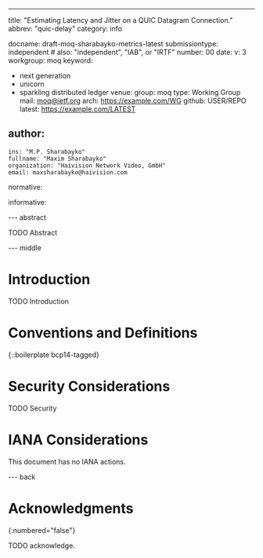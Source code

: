 ---
title: "Estimating Latency and Jitter on a QUIC Datagram Connection."
abbrev: "quic-delay"
category: info

docname: draft-moq-sharabayko-metrics-latest
submissiontype: independent  # also: "independent", "IAB", or "IRTF"
number: 00
date:
v: 3
workgroup: moq
keyword:
 - next generation
 - unicorn
 - sparkling distributed ledger
venue:
  group: moq
  type: Working Group
  mail: moq@ietf.org
  arch: https://example.com/WG
  github: USER/REPO
  latest: https://example.com/LATEST

author:
  -
    ins: "M.P. Sharabayko"
    fullname: "Maxim Sharabayko"
    organization: "Haivision Network Video, GmbH"
    email: maxsharabayko@haivision.com

normative:

informative:


--- abstract

TODO Abstract


--- middle

# Introduction

TODO Introduction


# Conventions and Definitions

{::boilerplate bcp14-tagged}


# Security Considerations

TODO Security


# IANA Considerations

This document has no IANA actions.


--- back

# Acknowledgments
{:numbered="false"}

TODO acknowledge.
